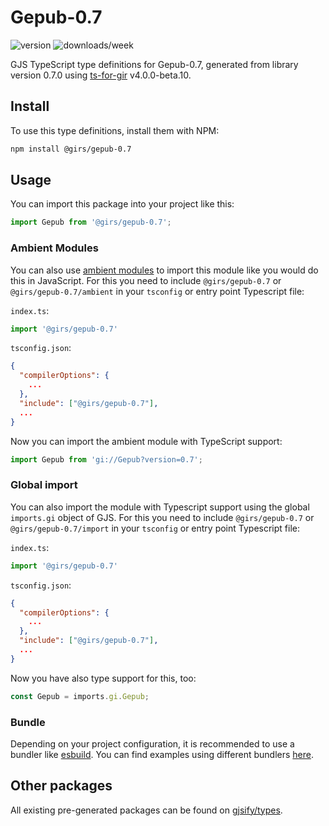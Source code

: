 
# Gepub-0.7

![version](https://img.shields.io/npm/v/@girs/gepub-0.7)
![downloads/week](https://img.shields.io/npm/dw/@girs/gepub-0.7)


GJS TypeScript type definitions for Gepub-0.7, generated from library version 0.7.0 using [ts-for-gir](https://github.com/gjsify/ts-for-gir) v4.0.0-beta.10.


## Install

To use this type definitions, install them with NPM:
```bash
npm install @girs/gepub-0.7
```

## Usage

You can import this package into your project like this:
```ts
import Gepub from '@girs/gepub-0.7';
```

### Ambient Modules

You can also use [ambient modules](https://github.com/gjsify/ts-for-gir/tree/main/packages/cli#ambient-modules) to import this module like you would do this in JavaScript.
For this you need to include `@girs/gepub-0.7` or `@girs/gepub-0.7/ambient` in your `tsconfig` or entry point Typescript file:

`index.ts`:
```ts
import '@girs/gepub-0.7'
```

`tsconfig.json`:
```json
{
  "compilerOptions": {
    ...
  },
  "include": ["@girs/gepub-0.7"],
  ...
}
```

Now you can import the ambient module with TypeScript support: 

```ts
import Gepub from 'gi://Gepub?version=0.7';
```

### Global import

You can also import the module with Typescript support using the global `imports.gi` object of GJS.
For this you need to include `@girs/gepub-0.7` or `@girs/gepub-0.7/import` in your `tsconfig` or entry point Typescript file:

`index.ts`:
```ts
import '@girs/gepub-0.7'
```

`tsconfig.json`:
```json
{
  "compilerOptions": {
    ...
  },
  "include": ["@girs/gepub-0.7"],
  ...
}
```

Now you have also type support for this, too:

```ts
const Gepub = imports.gi.Gepub;
```

### Bundle

Depending on your project configuration, it is recommended to use a bundler like [esbuild](https://esbuild.github.io/). You can find examples using different bundlers [here](https://github.com/gjsify/ts-for-gir/tree/main/examples).

## Other packages

All existing pre-generated packages can be found on [gjsify/types](https://github.com/gjsify/types).

